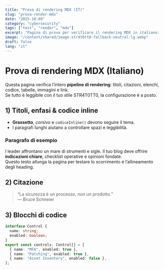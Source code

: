 ```yaml
---
title: "Prova di rendering MDX (IT)"
slug: "prova-render-mdx"
date: "2025-10-09"
category: "cybersecurity"
tags: ["test", "render", "mdx"]
excerpt: "Pagina di prova per verificare il rendering MDX in italiano: titoli, elenchi, codice, tabelle, immagini, link."
image: "/content/shared/image-str4t0tt0-fallback-neutral-lg.webp"
draft: false
lang: "it"
---
```


# Prova di rendering MDX (Italiano)

Questa pagina verifica l’intero **pipeline di rendering**: titoli, citazioni, elenchi, codice, tabelle, immagini e link.  
Se tutto è leggibile con il tuo stile STR4T0TT0, la configurazione è a posto.

## 1) Titoli, enfasi & codice inline

- **Grassetto**, _corsivo_ e `codiceInline()` devono seguire il tema.
- I paragrafi lunghi aiutano a controllare spazi e leggibilità.

### Paragrafo di esempio

I leader affrontano un mare di strumenti e sigle. Il tuo blog deve offrire **indicazioni chiare**, checklist operative e opinioni fondate.  
Questo testo allunga la pagina per testare lo scorrimento e l’allineamento degli heading.

## 2) Citazione

> “La sicurezza è un processo, non un prodotto.”  
> — Bruce Schneier

## 3) Blocchi di codice

```ts
interface Control {
  name: string;
  enabled: boolean;
}
export const controls: Control[] = [
  { name: "MFA", enabled: true },
  { name: "Patching", enabled: true },
  { name: "Asset Inventory", enabled: false },
];
```
